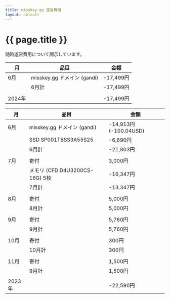 ```yaml
---
title: misskey.gg 運営費用
layout: default
---
```

 
# {{ page.title }}

随時運営費用について開示しています。  

| 月 |  品目  |  金額  |
| ---- | ---- | ---- |
| 6月 |  misskey.gg ドメイン (gandi)  |  -17,499円   |
|  |  6月計  |  -17,499円  |
| |  |  |
| 2024年 |  | -17,499円 |

| 月 |  品目  |  金額  |
| ---- | ---- | ---- |
| 6月 |  misskey.gg ドメイン (gandi)  |  -14,913円 (-100.04USD)  |
||  SSD SP001TBSS3A55S25 |  -6,890円  |
|  |  6月計  |  -21,803円  |
| |  |  |
| 7月 |  寄付  |  3,000円   |
||  メモリ (CFD D4U3200CS-16G) 5枚 |  -16,347円  |
|  |  7月計 |  -13,347円  |
| |  |  |
| 8月 |  寄付 |  5,000円   |
|  | 8月計 |  5,000円  |
| |  |  |
| 9月 |  寄付 |  5,760円   |
|  | 9月計 |  5,760円  |
| |  |  |
| 10月 |  寄付 |  300円   |
|  | 10月計 |  300円  |
| |  |  |
| 11月 |  寄付 |  1,500円   |
|  | 9月計 |  1,500円  |
| |  |  |
| 2023年 |  | -22,590円 |
